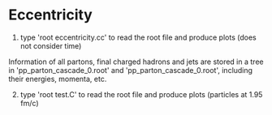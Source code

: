 # Eccentricity
1. type 'root eccentricity.cc' to read the root file and produce plots (does not consider time)

Information of all partons, final charged hadrons and jets are stored in a tree in 'pp_parton_cascade_0.root' and 'pp_parton_cascade_0.root', including their energies, momenta, etc.

2. type 'root test.C' to read the root file and produce plots (particles at 1.95 fm/c)
